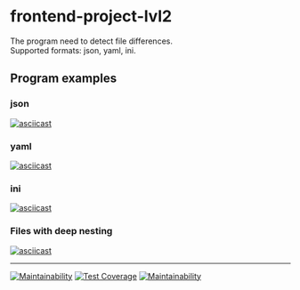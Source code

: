 # frontend-project-lvl2
The program need to detect file differences.<br>
Supported formats: json, yaml, ini.<br>

## Program examples
### json
[![asciicast](https://asciinema.org/a/9xfnqaZXYyrTxkkvCSV1izM4e.png)](https://asciinema.org/a/9xfnqaZXYyrTxkkvCSV1izM4e)
### yaml
[![asciicast](https://asciinema.org/a/1vgooRxjZTffeGOoAi7I5ZOz8.png)](https://asciinema.org/a/1vgooRxjZTffeGOoAi7I5ZOz8)
### ini
[![asciicast](https://asciinema.org/a/1yNahwmcgdgOCFbddr7y2Bc0w.png)](https://asciinema.org/a/1yNahwmcgdgOCFbddr7y2Bc0w)
### Files with deep nesting
[![asciicast](https://asciinema.org/a/WKplvleAmaQNha2PTdUmVoDVR.svg)](https://asciinema.org/a/WKplvleAmaQNha2PTdUmVoDVR)

---
[![Maintainability](https://api.codeclimate.com/v1/badges/86f5503276d518641586/maintainability)](https://codeclimate.com/github/gafetinov/frontend-project-lvl2/maintainability)
[![Test Coverage](https://api.codeclimate.com/v1/badges/86f5503276d518641586/test_coverage)](https://codeclimate.com/github/gafetinov/frontend-project-lvl2/test_coverage)
[![Maintainability](https://github.com/gafetinov/frontend-project-lvl2/workflows/Node%20CI/badge.svg)](https://github.com/gafetinov/frontend-project-lvl2/actions)
